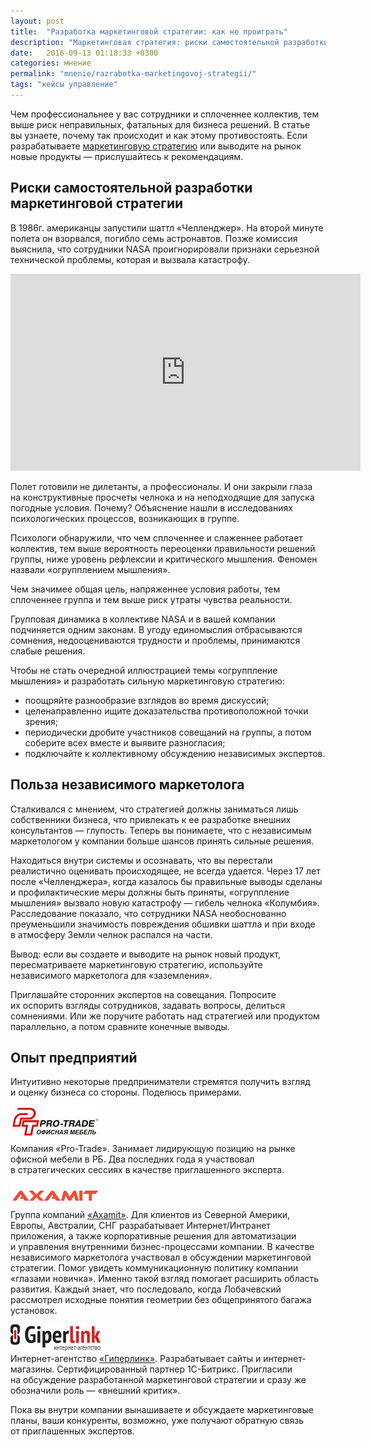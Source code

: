 ```yaml
---
layout: post
title:  "Разработка маркетинговой стратегии: как не проиграть"
description: "Маркетинговая стратегия: риски самостоятельной разработки, роль независимого маркетолога, опыт компаний. "
date:   2016-09-13 01:18:33 +0300
categories: мнение
permalink: "mnenie/razrabotka-marketingovoj-strategii/"
tags: "кейсы управление"
---
```


<p>Чем профессиональнее у&nbsp;вас сотрудники и&nbsp;сплоченнее коллектив, тем выше риск неправильных, фатальных для бизнеса решений. В&nbsp;статье вы&nbsp;узнаете, почему так происходит и&nbsp;как этому противостоять. Если разрабатываете <a href="/mnenie/vremya-dlya-strategii/">маркетинговую стратегию</a> или выводите на&nbsp;рынок новые продукты&nbsp;— прислушайтесь к&nbsp;рекомендациям.</p><!--more-->
<h2>Риски самостоятельной разработки маркетинговой стратегии</h2>
<p>В&nbsp;1986г. американцы запустили шаттл «Челленджер». На&nbsp;второй минуте полета он&nbsp;взорвался, погибло семь астронавтов. Позже комиссия выяснила, что сотрудники NASA проигнорировали признаки серьезной технической проблемы, которая и&nbsp;вызвала катастрофу.</p>
<p><div class="video"><iframe width="560" height="315" src="https://www.youtube.com/embed/9maWcIatweM?rel=0" frameborder="0" allowfullscreen></iframe></div></p>
<p>Полет готовили не&nbsp;дилетанты, а&nbsp;профессионалы. И&nbsp;они закрыли глаза на&nbsp;конструктивные просчеты челнока и&nbsp;на&nbsp;неподходящие для запуска погодные условия. Почему? Объяснение нашли в&nbsp;исследованиях психологических процессов, возникающих в&nbsp;группе.</p>
<p>Психологи обнаружили, что чем сплоченнее и&nbsp;слаженнее работает коллектив, тем выше вероятность переоценки правильности решений группы, ниже уровень рефлексии и&nbsp;критического мышления. Феномен назвали «огрупплением мышления».</p>

<div class="hip">Чем значимее общая цель, напряженнее условия работы, тем сплоченнее группа и&nbsp;тем выше риск утраты чувства реальности.</div>
<p>Групповая динамика в&nbsp;коллективе NASA и&nbsp;в&nbsp;вашей компании подчиняется одним законам. В&nbsp;угоду единомыслия отбрасываются сомнения, недооцениваются трудности и&nbsp;проблемы, принимаются слабые решения. </p>
<p>Чтобы не&nbsp;стать очередной иллюстрацией темы «огруппление мышления» и&nbsp;разработать сильную маркетинговую стратегию:</p>
<ul> 
	<li>поощряйте разнообразие взглядов во&nbsp;время дискуссий;</li>
	<li>целенаправленно ищите доказательства противоположной точки зрения;</li>
	<li>периодически дробите участников совещаний на&nbsp;группы, а&nbsp;потом соберите всех вместе и&nbsp;выявите разногласия;</li>
	<li>подключайте к&nbsp;коллективному обсуждению независимых экспертов.</li>
 </ul>
<h2>Польза независимого маркетолога</h2>
<p>Сталкивался с&nbsp;мнением, что стратегией должны заниматься лишь собственники бизнеса, что привлекать к&nbsp;ее&nbsp;разработке внешних консультантов&nbsp;— глупость. Теперь вы&nbsp;понимаете, что с&nbsp;независимым маркетологом у&nbsp;компании больше шансов принять сильные решения.</p>
<p>Находиться внутри системы и&nbsp;осознавать, что вы&nbsp;перестали реалистично оценивать происходящее, не&nbsp;всегда удается. Через 17&nbsp;лет после «Челленджера», когда казалось&nbsp;бы правильные выводы сделаны и&nbsp;профилактические меры должны быть приняты, «огруппление мышления» вызвало новую катастрофу&nbsp;— гибель челнока «Колумбия». Расследование показало, что сотрудники NASA необоснованно преуменьшили значимость повреждения обшивки шаттла и&nbsp;при входе в&nbsp;атмосферу Земли челнок распался на&nbsp;части.</p>
<p>Вывод: если вы&nbsp;создаете и&nbsp;выводите на&nbsp;рынок новый продукт, пересматриваете маркетинговую стратегию, используйте независимого маркетолога для «заземления».</p>
<p>Приглашайте сторонних экспертов на&nbsp;совещания. Попросите их&nbsp;оспорить взгляды сотрудников, задавать вопросы, делиться сомнениями. Или&nbsp;же поручите работать над стратегией или продуктом параллельно, а&nbsp;потом сравните конечные выводы.</p>

<h2>Опыт предприятий</h2>
<p>Интуитивно некоторые предприниматели стремятся получить взгляд и&nbsp;оценку бизнеса со&nbsp;стороны. Поделюсь примерами.</p>
<p><img src="/images/pro-trade.jpg" alt="pro-trade" /><br/>
 Компания «Pro-Trade». Занимает лидирующую позицию на&nbsp;рынке офисной мебели в&nbsp;РБ. Два последних года я&nbsp;участвовал в&nbsp;стратегических сессиях в&nbsp;качестве приглашенного эксперта. 
</p>
<p><img src="/images/axamit.png" alt="axamit" /><br/>
 Группа компаний <a href="//www.axamit.com/ru">«Axamit»</a>. Для клиентов из&nbsp;Северной Америки, Европы, Австралии, СНГ разрабатывает Интернет/Интранет приложения, а&nbsp;также корпоративные решения для автоматизации и&nbsp;управления внутренними бизнес-процессами компании. В&nbsp;качестве независимого маркетолога участвовал в&nbsp;обсуждении маркетинговой стратегии. Помог увидеть коммуникационную политику компании «глазами новичка». Именно такой взгляд помогает расширить область развития. Каждый знает, что последовало, когда Лобачевский рассмотрел исходные понятия геометрии без общепринятого багажа установок. 
</p>
<p><img src="/images/giperlink.png" alt="giperlink" /><br/>
 Интернет-агентство <a href="http://giperlink.by/">«Гиперлинк»</a>. Разрабатывает сайты и&nbsp;интернет-магазины. Сертифицированный партнер 1С-Битрикс. Пригласили на&nbsp;обсуждение разработанной маркетинговой стратегии и&nbsp;сразу&nbsp;же обозначили роль&nbsp;— «внешний критик». 
</p>
<p>Пока вы&nbsp;внутри компании вынашиваете и&nbsp;обсуждаете маркетинговые планы, ваши конкуренты, возможно, уже получают обратную связь от&nbsp;приглашенных экспертов.</p>
